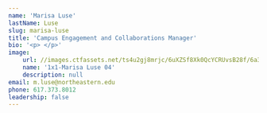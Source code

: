 ```yaml
---
name: 'Marisa Luse'
lastName: Luse
slug: marisa-luse
title: 'Campus Engagement and Collaborations Manager'
bio: '<p> </p>'
image:
    url: //images.ctfassets.net/ts4u2gj8mrjc/6uXZSf8Xk0QcYCRUvsB28f/6a366010abc5d58d27aa3f2c79fc0b0c/1x1-Marisa_Luse_04.jpg
    name: '1x1-Marisa Luse 04'
    description: null
email: m.luse@northeastern.edu
phone: 617.373.8012
leadership: false
---
```

